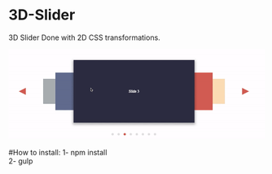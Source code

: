 # 3D-Slider


3D Slider Done with 2D CSS transformations.

<p ><img src ="https://github.com/amrlabib/3d-slider/blob/master/3d-slider.gif"/></p>



#How to install:
1- npm install <br/>
2- gulp

